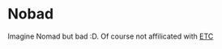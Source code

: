# Nobad

Imagine Nomad but bad :D. Of course not affilicated with [ETC](https://www.etcconnect.com)
